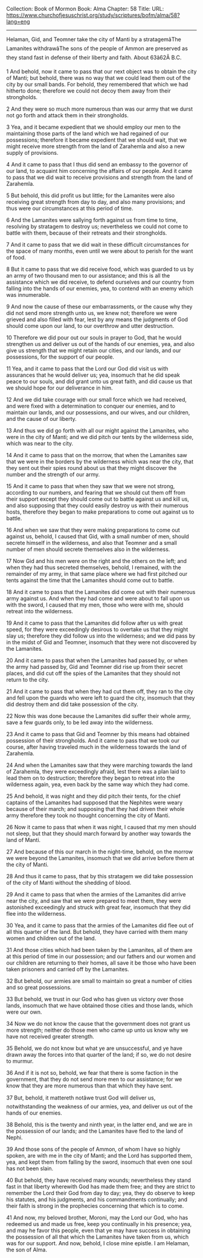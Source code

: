Collection: Book of Mormon
Book: Alma
Chapter: 58
Title: 
URL: https://www.churchofjesuschrist.org/study/scriptures/bofm/alma/58?lang=eng

---

Helaman, Gid, and Teomner take the city of Manti by a stratagemâThe Lamanites withdrawâThe sons of the people of Ammon are preserved as they stand fast in defense of their liberty and faith. About 63â62Â B.C.

1 And behold, now it came to pass that our next object was to obtain the city of Manti; but behold, there was no way that we could lead them out of the city by our small bands. For behold, they remembered that which we had hitherto done; therefore we could not decoy them away from their strongholds.

2 And they were so much more numerous than was our army that we durst not go forth and attack them in their strongholds.

3 Yea, and it became expedient that we should employ our men to the maintaining those parts of the land which we had regained of our possessions; therefore it became expedient that we should wait, that we might receive more strength from the land of Zarahemla and also a new supply of provisions.

4 And it came to pass that I thus did send an embassy to the governor of our land, to acquaint him concerning the affairs of our people. And it came to pass that we did wait to receive provisions and strength from the land of Zarahemla.

5 But behold, this did profit us but little; for the Lamanites were also receiving great strength from day to day, and also many provisions; and thus were our circumstances at this period of time.

6 And the Lamanites were sallying forth against us from time to time, resolving by stratagem to destroy us; nevertheless we could not come to battle with them, because of their retreats and their strongholds.

7 And it came to pass that we did wait in these difficult circumstances for the space of many months, even until we were about to perish for the want of food.

8 But it came to pass that we did receive food, which was guarded to us by an army of two thousand men to our assistance; and this is all the assistance which we did receive, to defend ourselves and our country from falling into the hands of our enemies, yea, to contend with an enemy which was innumerable.

9 And now the cause of these our embarrassments, or the cause why they did not send more strength unto us, we knew not; therefore we were grieved and also filled with fear, lest by any means the judgments of God should come upon our land, to our overthrow and utter destruction.

10 Therefore we did pour out our souls in prayer to God, that he would strengthen us and deliver us out of the hands of our enemies, yea, and also give us strength that we might retain our cities, and our lands, and our possessions, for the support of our people.

11 Yea, and it came to pass that the Lord our God did visit us with assurances that he would deliver us; yea, insomuch that he did speak peace to our souls, and did grant unto us great faith, and did cause us that we should hope for our deliverance in him.

12 And we did take courage with our small force which we had received, and were fixed with a determination to conquer our enemies, and to maintain our lands, and our possessions, and our wives, and our children, and the cause of our liberty.

13 And thus we did go forth with all our might against the Lamanites, who were in the city of Manti; and we did pitch our tents by the wilderness side, which was near to the city.

14 And it came to pass that on the morrow, that when the Lamanites saw that we were in the borders by the wilderness which was near the city, that they sent out their spies round about us that they might discover the number and the strength of our army.

15 And it came to pass that when they saw that we were not strong, according to our numbers, and fearing that we should cut them off from their support except they should come out to battle against us and kill us, and also supposing that they could easily destroy us with their numerous hosts, therefore they began to make preparations to come out against us to battle.

16 And when we saw that they were making preparations to come out against us, behold, I caused that Gid, with a small number of men, should secrete himself in the wilderness, and also that Teomner and a small number of men should secrete themselves also in the wilderness.

17 Now Gid and his men were on the right and the others on the left; and when they had thus secreted themselves, behold, I remained, with the remainder of my army, in that same place where we had first pitched our tents against the time that the Lamanites should come out to battle.

18 And it came to pass that the Lamanites did come out with their numerous army against us. And when they had come and were about to fall upon us with the sword, I caused that my men, those who were with me, should retreat into the wilderness.

19 And it came to pass that the Lamanites did follow after us with great speed, for they were exceedingly desirous to overtake us that they might slay us; therefore they did follow us into the wilderness; and we did pass by in the midst of Gid and Teomner, insomuch that they were not discovered by the Lamanites.

20 And it came to pass that when the Lamanites had passed by, or when the army had passed by, Gid and Teomner did rise up from their secret places, and did cut off the spies of the Lamanites that they should not return to the city.

21 And it came to pass that when they had cut them off, they ran to the city and fell upon the guards who were left to guard the city, insomuch that they did destroy them and did take possession of the city.

22 Now this was done because the Lamanites did suffer their whole army, save a few guards only, to be led away into the wilderness.

23 And it came to pass that Gid and Teomner by this means had obtained possession of their strongholds. And it came to pass that we took our course, after having traveled much in the wilderness towards the land of Zarahemla.

24 And when the Lamanites saw that they were marching towards the land of Zarahemla, they were exceedingly afraid, lest there was a plan laid to lead them on to destruction; therefore they began to retreat into the wilderness again, yea, even back by the same way which they had come.

25 And behold, it was night and they did pitch their tents, for the chief captains of the Lamanites had supposed that the Nephites were weary because of their march; and supposing that they had driven their whole army therefore they took no thought concerning the city of Manti.

26 Now it came to pass that when it was night, I caused that my men should not sleep, but that they should march forward by another way towards the land of Manti.

27 And because of this our march in the night-time, behold, on the morrow we were beyond the Lamanites, insomuch that we did arrive before them at the city of Manti.

28 And thus it came to pass, that by this stratagem we did take possession of the city of Manti without the shedding of blood.

29 And it came to pass that when the armies of the Lamanites did arrive near the city, and saw that we were prepared to meet them, they were astonished exceedingly and struck with great fear, insomuch that they did flee into the wilderness.

30 Yea, and it came to pass that the armies of the Lamanites did flee out of all this quarter of the land. But behold, they have carried with them many women and children out of the land.

31 And those cities which had been taken by the Lamanites, all of them are at this period of time in our possession; and our fathers and our women and our children are returning to their homes, all save it be those who have been taken prisoners and carried off by the Lamanites.

32 But behold, our armies are small to maintain so great a number of cities and so great possessions.

33 But behold, we trust in our God who has given us victory over those lands, insomuch that we have obtained those cities and those lands, which were our own.

34 Now we do not know the cause that the government does not grant us more strength; neither do those men who came up unto us know why we have not received greater strength.

35 Behold, we do not know but what ye are unsuccessful, and ye have drawn away the forces into that quarter of the land; if so, we do not desire to murmur.

36 And if it is not so, behold, we fear that there is some faction in the government, that they do not send more men to our assistance; for we know that they are more numerous than that which they have sent.

37 But, behold, it mattereth notâwe trust God will deliver us, notwithstanding the weakness of our armies, yea, and deliver us out of the hands of our enemies.

38 Behold, this is the twenty and ninth year, in the latter end, and we are in the possession of our lands; and the Lamanites have fled to the land of Nephi.

39 And those sons of the people of Ammon, of whom I have so highly spoken, are with me in the city of Manti; and the Lord has supported them, yea, and kept them from falling by the sword, insomuch that even one soul has not been slain.

40 But behold, they have received many wounds; nevertheless they stand fast in that liberty wherewith God has made them free; and they are strict to remember the Lord their God from day to day; yea, they do observe to keep his statutes, and his judgments, and his commandments continually; and their faith is strong in the prophecies concerning that which is to come.

41 And now, my beloved brother, Moroni, may the Lord our God, who has redeemed us and made us free, keep you continually in his presence; yea, and may he favor this people, even that ye may have success in obtaining the possession of all that which the Lamanites have taken from us, which was for our support. And now, behold, I close mine epistle. I am Helaman, the son of Alma.
